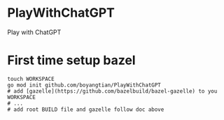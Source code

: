 # PlayWithChatGPT
Play with ChatGPT

# First time setup bazel
```
touch WORKSPACE
go mod init github.com/boyangtian/PlayWithChatGPT
# add [gazelle](https://github.com/bazelbuild/bazel-gazelle) to you WORKSPACE
# ...
# add root BUILD file and gazelle follow doc above
```
